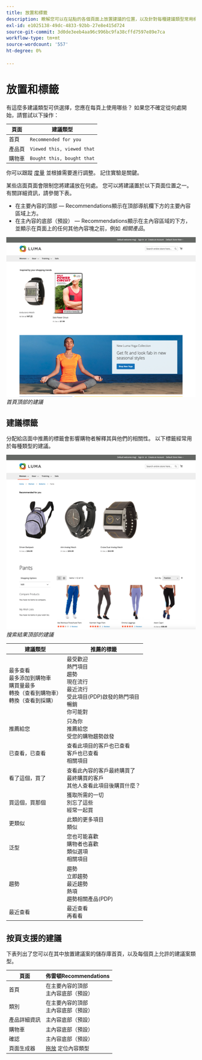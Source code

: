 ```yaml
---
title: 放置和標籤
description: 瞭解您可以在站點的各個頁面上放置建議的位置，以及針對每種建議類型常用標籤的建議。
exl-id: e1025138-49dc-4833-92bb-27e8e415d724
source-git-commit: 3d0de3eeb4aa96c996bc9fa38cffd7597e89e7ca
workflow-type: tm+mt
source-wordcount: '557'
ht-degree: 0%

---
```


# 放置和標籤

有這麼多建議類型可供選擇，您應在每頁上使用哪些？ 如果您不確定從何處開始，請嘗試以下操作：

| 頁面 | 建議類型 |
|---|---|
| 首頁 | `Recommended for you` |
| 產品頁 | `Viewed this, viewed that` |
| 購物車 | `Bought this, bought that` |

你可以跟蹤 [度量](workspace.md) 並根據需要進行調整。 記住實驗是關鍵。

某些店面頁面會限制您將建議放在何處。 您可以將建議置於以下頁面位置之一。 有關詳細資訊，請參閱下表。

- 在主要內容的頂部 — Recommendations顯示在頂部導航欄下方的主要內容區域上方。
- 在主內容的底部（預設） — Recommendations顯示在主內容區域的下方，並顯示在頁面上的任何其他內容塊之前，例如 _相關產品_。

![建議放置](assets/storefront-home-page-top.png)
_首頁頂部的建議_

## 建議標籤

分配給店面中推薦的標籤會影響購物者解釋其與他們的相關性。 以下標籤經常用於每種類型的建議。

![建議放置](assets/storefront-search-results-top.png)
_搜索結果頂部的建議_

| 建議類型 | 推薦的標籤 |
|---|---|
| 最多查看<br> 最多添加到購物車<br>購買量最多<br>轉換（查看到購物車）<br>轉換（查看到採購） | 最受歡迎<br>熱門項目<br>趨勢<br>現在流行<br>最近流行<br>受此項目(PDP)啟發的熱門項目<br>暢銷<br>你可能對 |
| 推薦給您 | 只為你<br>推薦給您<br>受您的購物趨勢啟發 |
| 已查看，已查看 | 查看此項目的客戶也已查看<br>客戶也已查看<br>相關項目 |
| 看了這個，買了 | 查看此內容的客戶最終購買了<br>最終購買的客戶<br>其他人查看此項目後購買什麼？ |
| 買這個，買那個 | 獲取所需的一切<br>別忘了這些<br>經常一起買 |
| 更類似 | 此類的更多項目<br>類似 |
| 泛型 | 您也可能喜歡<br>購物者也喜歡<br>類似選項<br>相關項目 |
| 趨勢 | 趨勢<br>立即趨勢<br>最近趨勢<br>熱項<br>趨勢相關產品(PDP) |
| 最近查看 | 最近查看<br>再看看 |

## 按頁支援的建議

下表列出了您可以在其中放置建議案的儲存庫首頁，以及每個頁上允許的建議案類型。

| 頁面 | 佈雷頓Recommendations |
|---|---|
| 首頁 | 在主要內容的頂部<br>主內容底部（預設） | 最多查看<br>購買量最多<br>最多添加到購物車<br>推薦給您<br>趨勢 |
| 類別 | 在主要內容的頂部<br>主內容底部（預設） | 最多查看<br>購買量最多<br>最多添加到購物車<br>推薦給您<br>趨勢 |
| 產品詳細資訊 | 主內容底部（預設） | 最多查看<br>購買量最多<br>最多添加到購物車<br>看過，看過<br>看了這個，買了<br>買這個，買那個<br>更像這樣<br>趨勢<br>視覺相似性 |
| 購物車 | 主內容底部（預設） | 最多查看<br>購買量最多<br>最多添加到購物車<br>看過，看過<br>看了這個，買了<br>買這個，買那個<br>更像這樣<br>趨勢 |
| 確認 | 主內容底部（預設） | 最多查看<br>購買量最多<br>最多添加到購物車<br>看過，看過<br>看了這個，買了<br>買這個，買那個<br>更像這樣<br>趨勢 |
| 頁面生成器 | [拖放](https://experienceleague.adobe.com/docs/commerce-admin/page-builder/add-content/recommendations.html) 定位內容類型 | 最多查看<br>購買量最多<br>最多添加到購物車<br>推薦給您<br>趨勢 |
